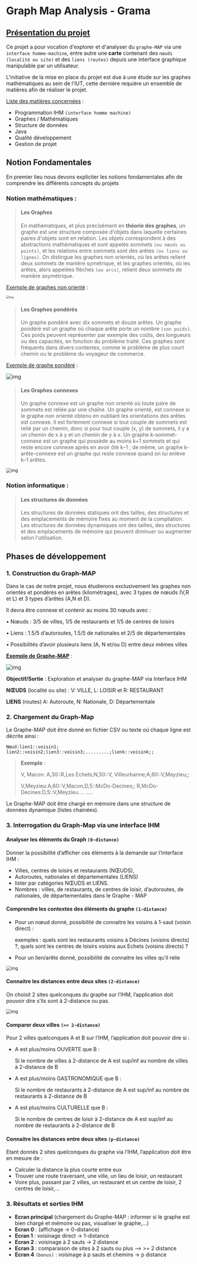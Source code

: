 # Graph Map Analysis - Grama

## <u>Présentation du projet</u>

Ce projet a pour vocation d'explorer et d'analyser du `graphe-MAP` via une ` interface homme-machine`, entre autre une **carte** contenant des `nœuds (localité ou site)` et des `liens (routes)` depuis une interface graphique manipulable par un utilisateur.

L'initiative de la mise en place du projet est due à une étude sur les graphes mathématiques au sein de l'IUT, cette dernière requière un ensemble de matières afin de réaliser le projet.

<u>Liste des matières concernées</u> :

* Programmation IHM `(interface homme machine)`
* Graphes / Mathématiques
* Structure de données
* Java
* Qualité développement
* Gestion de projet 

## Notion Fondamentales

En premier lieu nous devons expliciter les notions fondamentales afin de comprendre les différents concepts du projets

### Notion mathématiques :

> #### Les Graphes
>
> En mathématiques, et plus précisément en **théorie des graphes**, un graphe est une structure composée d'objets dans laquelle certaines paires d'objets sont en relation. Les objets correspondent à des abstractions mathématiques et sont appelés sommets `(ou nœuds ou points)`, et les relations entre sommets sont des arêtes `(ou liens ou lignes)`. On distingue les graphes non orientés, où les arêtes relient deux sommets de manière symétrique, et les graphes orientés, où les arêtes, alors appelées flèches `(ou arcs)`, relient deux sommets de manière asymétrique.

<u>Exemple de graphes non orienté</u> : 



<img src="https://cdn.discordapp.com/attachments/897855194212212746/948520965917261884/unknown.png" alt="img" style="zoom:50%;" />



> #### Les Graphes pondérés
>
> Un graphe pondéré avec dix sommets et douze arêtes. Un graphe pondéré est un graphe où chaque arête porte un nombre `(son poids)`. 
> Ces poids peuvent représenter par exemple des coûts, des longueurs ou des capacités, en fonction du problème traité. 
> Ces graphes sont fréquents dans divers contextes, comme le problème de plus court chemin ou le problème du voyageur de commerce.

<u>Exemple de graphe pondéré</u> :



![img](https://cdn.discordapp.com/attachments/897855194212212746/948526106284261406/unknown.png)



> #### Les Graphes connexes
>
> Un graphe connexe est un graphe non orienté où toute paire de sommets est reliée par une chaîne. Un graphe orienté, est connexe si le graphe non orienté obtenu en oubliant les orientations des arêtes est connexe. Il est fortement connexe si tout couple de sommets est relié par un chemin, donc si pour tout couple (x, y) de sommets, il y a un chemin de x à y et un chemin de y à x. Un graphe k-sommet-connexe est un graphe qui possède au moins k+1 sommets et qui reste encore connexe après en avoir ôté k–1 ; de même, un graphe k-arête-connexe est un graphe qui reste connexe quand on lui enlève k–1 arêtes. 



<img src="https://cdn.discordapp.com/attachments/897855194212212746/948532394854604820/unknown.png" alt="img" style="zoom:80%;" />





### Notion informatique :

> #### Les structures de données
>
> Les structures de données statiques ont des tailles, des structures et des emplacements de mémoire fixes au moment de la compilation. Les structures de données dynamiques ont des tailles, des structures et des emplacements de mémoire qui peuvent diminuer ou augmenter selon l'utilisation.

## Phases de développement

### 1. Construction du Graph-MAP

Dans le cas de notre projet, nous étudierons exclusivement les graphes non orientés et pondérés en arêtes (kilométrages), avec 3 types de nœuds (V,R et L) et 3 types d’arêtes (A,N et D).

Il devra être connexe et contenir au moins 30 nœuds avec :

• Nœuds : 3/5 de villes, 1/5 de restaurants et 1/5 de centres de loisirs

• Liens : 1.5/5 d’autoroutes, 1.5/5 de nationales et 2/5 de départementales 

• Possibilités d’avoir plusieurs liens (A, N et/ou D) entre deux mêmes villes



**<u>Exemple de Graphe-MAP</u>** :



![img](https://cdn.discordapp.com/attachments/897855194212212746/948519054031847454/Capture_decran_2022-03-02_105452.png)



**Objectif/Sortie** : Exploration et analyser du graphe-MAP via Interface IHM 

**NŒUDS** (localité ou site) : V: VILLE, L: LOISIR et R: RESTAURANT 

**LIENS** (routes) A: Autoroute, N: Nationale, D: Départementale



### 2. Chargement du Graph-Map

Le Graphe-MAP doit être donné en fichier CSV ou texte où chaque ligne est décrite ainsi : 

`Nœud:lien1::voisin1; lien2::voisin2;lien3::voisin3;.........;lienk::voisink;; `

> **Exemple** :
>
> V, Macon: A,30::R,Les Echets;N,50::V, Villeurbanne;A,60::V,Meyzieu;;
>
> V,Meyzieu:A,60::V,Macon;D,5::McDo-Decines;; R,McDo-Decines:D,5::V,Meyzieu.... ..... 

Le Graphe-MAP doit être chargé en mémoire dans une structure de données dynamique (listes chainées). 

### 3. Interrogation du Graph-Map via une interface IHM

#### Analyser les éléments du Graph `(0-distance)`

Donner la possibilité d’afficher ces éléments à la demande sur l’interface IHM : 

* Villes, centres de loisirs et restaurants (NŒUDS), 
* Autoroutes, nationales et départementales (LIENS) 
* lister par catégories NŒUDS et LIENS. 
* Nombres : villes, de restaurants, de centres de loisir, d’autoroutes, de nationales, de départementales dans le Graphe - MAP

#### Comprendre les contextes des éléments du graphe `(1-distance) `

* Pour un nœud donné, possibilité de connaitre les voisins à 1-saut (voisin direct) : 

  exemples : quels sont les restaurants voisins à Décines (voisins directs) ?, quels sont les centres de loisirs voisins aux Echets (voisins directs) ? 

* Pour un lien/arête donné, possibilité de connaitre les villes qu’il relie



<img src="https://cdn.discordapp.com/attachments/897855194212212746/950661461359886366/unknown.png" alt="img" style="zoom:80%;" />

#### Connaitre les distances entre deux sites `(2-distance)`

On choisit 2 sites quelconques du graphe sur l’IHM, l’application doit pouvoir dire s’ils sont à 2-distance ou pas. 

<img src="https://cdn.discordapp.com/attachments/897855194212212746/950662089381400626/unknown.png" alt="img" style="zoom:80%;" />

#### Comparer deux villes `(>= 2-distance)`

Pour 2 villes quelconques A et B sur l’IHM, l’application doit pouvoir dire si : 

* A est plus/moins OUVERTE que B : 

  Si le nombre de villes à 2-distance de A est sup/inf au nombre de villes à 2-distance de B 

* A est plus/moins GASTRONOMIQUE que B : 

  Si le nombre de restaurants à 2-distance de A est sup/inf au nombre de restaurants à 2-distance de B 

* A est plus/moins CULTURELLE que B : 

  Si le nombre de centres de loisir à 2-distance de A est sup/inf au nombre de restaurants à 2-distance de B

#### Connaitre les distances entre deux sites `(p-distance)`

Etant donnés 2 sites quelconques du graphe via l’IHM, l’application doit être en mesure de : 

* Calculer la distance la plus courte entre eux 
* Trouver une route traversant, une ville, un lieu de loisir, un restaurant 
* Voire plus, passant par 2 villes, un restaurant et un centre de loisir, 2 centres de loisir,...

### 3. Résultats et sorties IHM

* **Ecran principal** (chargement du Graphe-MAP : informer si le graphe est bien chargé et mémoire ou pas, visualiser le graphe,...) 
* **Ecran 0** : (affichage -> 0-distance) 
* **Ecran 1** : voisinage direct -> 1-distance
* **Ecran 2** : voisinage à 2 sauts -> 2 distance 
* **Ecran 3** : comparaison de sites à 2 sauts ou plus --> >= 2 distance
* **Ecran 4** `(bonus)` : voisinage à p sauts et chemins -> p distance

